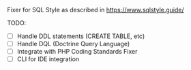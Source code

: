 Fixer for SQL Style as described in https://www.sqlstyle.guide/

TODO:
- [ ] Handle DDL statements (CREATE TABLE, etc) 
- [ ] Handle DQL (Doctrine Query Language)
- [ ] Integrate with PHP Coding Standards Fixer
- [ ] CLI for IDE integration
